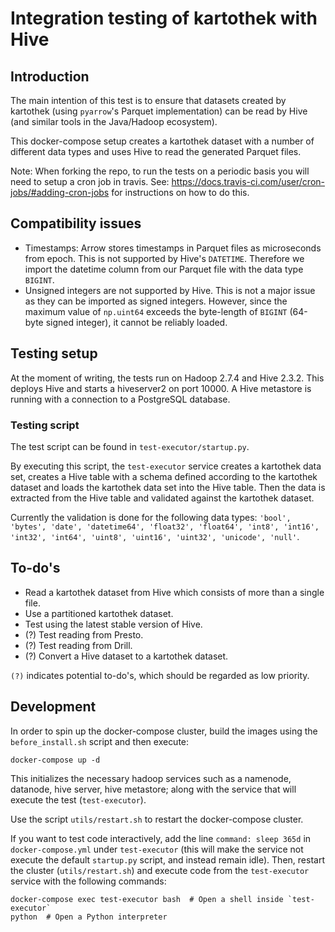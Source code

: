 # Integration testing of kartothek with Hive

## Introduction
The main intention of this test is to ensure that datasets created by kartothek (using `pyarrow`'s Parquet implementation) can be read by Hive (and similar tools in the Java/Hadoop ecosystem).

This docker-compose setup creates a kartothek dataset with a number of different data types and uses Hive to read the generated Parquet files.

Note: When forking the repo, to run the tests on a periodic basis you will need to setup a cron job in travis. See:
https://docs.travis-ci.com/user/cron-jobs/#adding-cron-jobs for instructions on how to do this.

## Compatibility issues
 - Timestamps: Arrow stores timestamps in Parquet files as microseconds from epoch. This is not supported by Hive's `DATETIME`. Therefore we import the datetime column from our Parquet file with the data type `BIGINT`.
 - Unsigned integers are not supported by Hive. This is not a major issue as they can be imported as signed integers. However, since the maximum value of `np.uint64` exceeds the byte-length of `BIGINT` (64-byte signed integer), it cannot be reliably loaded.

## Testing setup
At the moment of writing, the tests run on Hadoop 2.7.4 and Hive 2.3.2. This deploys Hive and starts a hiveserver2 on port 10000. 
A Hive metastore is running with a connection to a PostgreSQL database.

### Testing script
The test script can be found in `test-executor/startup.py`.

By executing this script, the `test-executor` service creates a kartothek data set, creates a Hive table with a schema defined according to the kartothek dataset and loads the kartothek data set into the Hive table. Then the data is extracted from the Hive table and validated against the kartothek dataset.

Currently the validation is done for the following data types: `'bool', 'bytes', 'date', 'datetime64', 'float32', 'float64', 'int8', 'int16', 'int32', 'int64', 'uint8', 'uint16', 'uint32', 'unicode', 'null'`.

 ## To-do's
 - Read a kartothek dataset from Hive which consists of more than a single file.
 - Use a partitioned kartothek dataset.
 - Test using the latest stable version of Hive.
 - (?) Test reading from Presto.
 - (?) Test reading from Drill.
 - (?) Convert a Hive dataset to a kartothek dataset.

`(?)` indicates potential to-do's, which should be regarded as low priority.

## Development
In order to spin up the docker-compose cluster, build the images using the `before_install.sh` script and then execute:

    docker-compose up -d

This initializes the necessary hadoop services such as a namenode, datanode, hive server, hive metastore; along with the service that will execute the test (`test-executor`).

Use the script `utils/restart.sh` to restart the docker-compose cluster.

If you want to test code interactively, add the line `command: sleep 365d` in `docker-compose.yml` under `test-executor` (this will make the service not execute the default `startup.py` script, and instead remain idle).
Then, restart the cluster (`utils/restart.sh`) and execute code from the `test-executor` service with the following commands:

    docker-compose exec test-executor bash  # Open a shell inside `test-executor`
    python  # Open a Python interpreter

    



